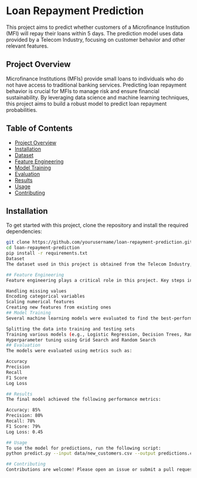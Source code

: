 # Loan Repayment Prediction

This project aims to predict whether customers of a Microfinance Institution (MFI) will repay their loans within 5 days. The prediction model uses data provided by a Telecom Industry, focusing on customer behavior and other relevant features.

## Project Overview

Microfinance Institutions (MFIs) provide small loans to individuals who do not have access to traditional banking services. Predicting loan repayment behavior is crucial for MFIs to manage risk and ensure financial sustainability. By leveraging data science and machine learning techniques, this project aims to build a robust model to predict loan repayment probabilities.

## Table of Contents

- [Project Overview](#project-overview)
- [Installation](#installation)
- [Dataset](#dataset)
- [Feature Engineering](#feature-engineering)
- [Model Training](#model-training)
- [Evaluation](#evaluation)
- [Results](#results)
- [Usage](#usage)
- [Contributing](#contributing)

## Installation

To get started with this project, clone the repository and install the required dependencies:

```bash
git clone https://github.com/yourusername/loan-repayment-prediction.git
cd loan-repayment-prediction
pip install -r requirements.txt
Dataset
The dataset used in this project is obtained from the Telecom Industry, containing features such as customer behavior, demographic information, and loan details. The dataset is not included in this repository due to privacy concerns.

## Feature Engineering
Feature engineering plays a critical role in this project. Key steps include:

Handling missing values
Encoding categorical variables
Scaling numerical features
Creating new features from existing ones
## Model Training
Several machine learning models were evaluated to find the best-performing model. The process includes:

Splitting the data into training and testing sets
Training various models (e.g., Logistic Regression, Decision Trees, Random Forest, Gradient Boosting)
Hyperparameter tuning using Grid Search and Random Search
## Evaluation
The models were evaluated using metrics such as:

Accuracy
Precision
Recall
F1 Score
Log Loss

## Results
The final model achieved the following performance metrics:

Accuracy: 85%
Precision: 80%
Recall: 78%
F1 Score: 79%
Log Loss: 0.45

## Usage
To use the model for predictions, run the following script:
python predict.py --input data/new_customers.csv --output predictions.csv

## Contributing
Contributions are welcome! Please open an issue or submit a pull request for any improvements or bug fixes.
